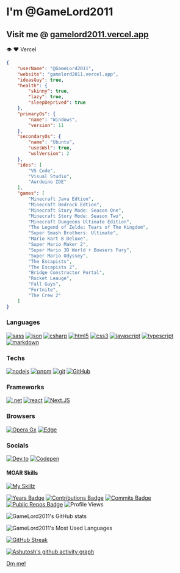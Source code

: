 
# I'm __@GameLord2011__

## Visit me @ [gamelord2011.vercel.app](GameLord2011.vercel.app)

:eye: ❤️ Vercel

```json
{
    "userName": "@GameLord2011",
    "website": "gamelord2011.vercel.app",
    "ideasGuy": true,
    "health": {
        "skinny": true,
        "lazy": true,
        "sleepDeprived": true
    },
    "primaryOs": {
        "name": "Windows",
        "version": 11
    },
    "secondaryOs": {
        "name": "Ubuntu",
        "usesWsl": true,
        "wslVersion": 2
    },
    "ides": [
        "VS Code",
        "Visual Studio",
        "Aurduino IDE"
    ],
    "games": [
        "Minecraft Java Edtion",
        "Minecraft Bedrock Edtion",
        "Minecraft Story Mode: Season One",
        "Minecraft Story Mode: Season Two",
        "Minecraft Dungeons Ultimate Edition",
        "The Legend of Zelda: Tears of The Kingdom",
        "Super Smash Brothers: Ultimate",
        "Mario Kart 8 Deluxe",
        "Super Mario Maker 2",
        "Super Mario 3D World + Bowsers Fury",
        "Super Mario Odyssey",
        "The Escapists",
        "The Escapists 2",
        "Bridge Constructor Portal",
        "Rocket Leauge",
        "Fall Guys",
        "Fortnite",
        "The Crew 2"
    ]
}
```

### Languages

[![sass](https://img.shields.io/badge/Scss-CC6699?style=for-the-badge&logo=sass&logoColor=white)](https://sass-lang.com/)
[![json](https://img.shields.io/badge/json-5E5C5C?style=for-the-badge&logo=json&logoColor=white)](https://www.json.org/json-en.html)
[![csharp](https://img.shields.io/badge/C%23-239120?style=for-the-badge&logo=c-sharp&logoColor=white)](https://dotnet.microsoft.com/en-us/languages/csharp)
[![html5](https://img.shields.io/badge/HTML5-E34F26?style=for-the-badge&logo=html5&logoColor=white)](https://html5.org/)
[![css3](https://img.shields.io/badge/CSS3-1572B6?style=for-the-badge&logo=css3&logoColor=white)](https://www.w3.org/Style/CSS/)
[![javascript](https://img.shields.io/badge/JavaScript-323330?style=for-the-badge&logo=javascript&logoColor=F7DF1E)](https://developer.mozilla.org/en-US/docs/Web/JavaScript)
[![typescript](https://img.shields.io/badge/TypeScript-007ACC?style=for-the-badge&logo=typescript&logoColor=white)](https://www.typescriptlang.org/)
[![markdown](https://img.shields.io/badge/Markdown-000000?style=for-the-badge&logo=markdown&logoColor=white)](https://www.markdownguide.org/)

### Techs

[![nodejs](https://img.shields.io/badge/Node.js-339933?style=for-the-badge&logo=nodedotjs&logoColor=white)](https://nodejs.org/)
[![pnpm](https://img.shields.io/badge/pnpm-F9AD00?style=for-the-badge&logo=pnpm&color=black)](https://pnpm.io)
[![git](https://img.shields.io/badge/Git-F05032?style=for-the-badge&logo=git&logoColor=white)](https://git-scm.com)
[![GitHub](https://img.shields.io/badge/GitHub-%23181717?style=for-the-badge&logo=github&logoColor=white
)](https://github.com/home)

### Frameworks

[![.net](https://img.shields.io/badge/.NET%209-512BD4?style=for-the-badge&logo=dotnet&logoColor=white)](https://dotnet.microsoft.com)
[![react](https://img.shields.io/badge/React-20232A?style=for-the-badge&logo=react&logoColor=61DAFB)](https://react.dev/)
[![Next.JS](https://img.shields.io/badge/next.js-000000?style=for-the-badge&logo=nextdotjs&logoColor=white)](https://nextjs.org/)

### Browsers

[![Opera Gx](https://img.shields.io/badge/Opera%20Gx-black?style=for-the-badge&logo=Opera&logoColor=FF1B2D)](https://www.opera.com/gx)
[![Edge](https://img.shields.io/badge/Edge-0078D7?style=for-the-badge&logo=Microsoft-edge&logoColor=white)](https://www.microsoft.com/en-us/edge)

### Socials

[![Dev.to](https://img.shields.io/badge/Dev.to-%230A0A0A?style=for-the-badge&logo=devdotto&logoColor=white
)](https://dev.to/gamelord2011)
[![Codepen](https://img.shields.io/badge/Codepen-%23000000?style=for-the-badge&logo=codepen&logoColor=white
)](https://codepen.io/GameLord2011)

#### MOAR Skills

[![My Skillz](https://skillicons.dev/icons?i=arduino,bash,gmail,kali,linux,py,raspberrypi,stackoverflow,svg,ubuntu,unity,visualstudio,vscode,windows&theme=dark)](https://skillicons.dev)

[![Years Badge](https://badges.strrl.dev/years/GameLord2011)](https://badges.strrl.dev)
[![Contributions Badge](https://badges.strrl.dev/contributions/all/GameLord2011)](https://badges.strrl.dev)
[![Commits Badge](https://badges.strrl.dev/commits/all/GameLord2011)](https://badges.strrl.dev)
[![Public Repos Badge](https://badges.strrl.dev/repos/GameLord2011)](https://badges.strrl.dev)
![Profile Views](https://komarev.com/ghpvc/?username=GameLord2011&color=green)

![GameLord2011's GitHub stats](https://github-readme-stats.vercel.app/api?username=GameLord2011&theme=shadow_green&show_icons=true&rank_icon=github)  

![GameLord2011's Most Used Languages](https://github-readme-stats.vercel.app/api/top-langs/?username=GameLord2011&theme=shadow_green)  

[![GitHub Streak](https://streak-stats.demolab.com?user=GameLord2011&theme=vue-dark&background=45%2C003303%2C000000)](https://git.io/streak-stats)

[![Ashutosh's github activity graph](https://github-readme-activity-graph.vercel.app/graph?username=GameLord2011&theme=github-compact)](https://github.com/ashutosh00710/github-readme-activity-graph)

[Dm me!][1]

[1]: <mailto://dangerb2011@gmail.com> "Dm me!"

<!---
Note: MOAR is a reference to Ninja Kiwi's game Bloons Monkey City.
--->
